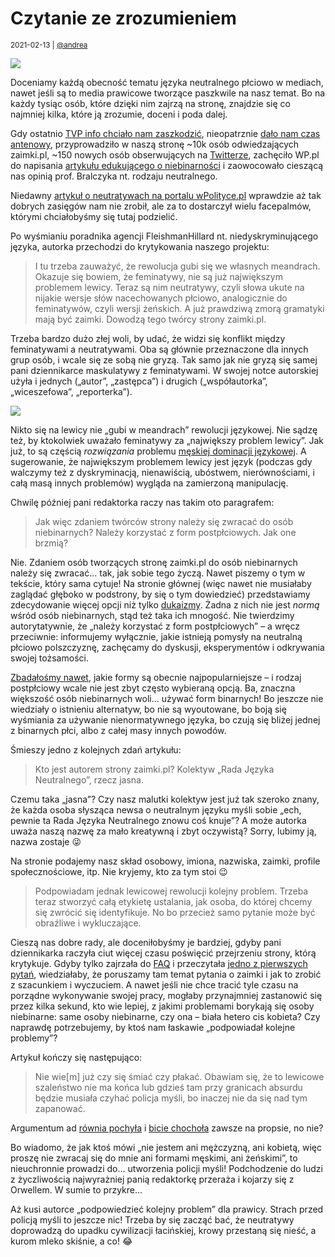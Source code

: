 # Czytanie ze zrozumieniem

<small>2021-02-13 | [@andrea](/@andrea)</small>

![](/img/wpolityce.png)

Doceniamy każdą obecność tematu języka neutralnego płciowo w mediach,
nawet jeśli są to media prawicowe tworzące paszkwile na nasz temat.
Bo na każdy tysiąc osób, które dzięki nim zajrzą na stronę,
znajdzie się co najmniej kilka, które ją zrozumie, doceni i poda dalej.

Gdy ostatnio [TVP info chciało nam zaszkodzić](https://youtu.be/p6hSUwqZ7v0?t=410),
nieopatrznie [dało nam czas antenowy](https://twitter.com/neutratywy/status/1370484817859596291),
przyprowadziło w naszą stronę ~10k osób odwiedzających zaimki.pl,
~150 nowych osób obserwujących na [Twitterze](https://twitter.com/neutratywy),
zachęciło WP.pl do napisania
[artykułu edukującego o niebinarności](https://ksiazki.wp.pl/w-tvp-wysmiewali-osoby-niebinarne-profesor-bralczyk-rozumie-dlaczego-6616979703601760a)
i zaowocowało cieszącą nas opinią prof. Bralczyka nt. rodzaju neutralnego.

Niedawny [artykuł o neutratywach na portalu wPolityce.pl](https://wpolityce.pl/polityka/543316-feminatywy-sa-juz-passe-problemem-lewicy-sa-neutratywy)
wprawdzie aż tak dobrych zasięgów nam nie zrobił, ale za to dostarczył wielu facepalmów,
którymi chciałobyśmy się tutaj podzielić.

Po wyśmianiu poradnika agencji FleishmanHillard nt. niedyskryminującego języka,
autorka przechodzi do krytykowania naszego projektu:

> I tu trzeba zauważyć, że rewolucja gubi się we własnych meandrach.
> Okazuje się bowiem, że feminatywy, nie są już największym problemem lewicy.
> Teraz są nim neutratywy, czyli słowa ukute na nijakie wersje słów nacechowanych płciowo,
> analogicznie do feminatywów, czyli wersji żeńskich.
> A już prawdziwą zmorą gramatyki mają być zaimki. Dowodzą tego twórcy strony zaimki.pl.

Trzeba bardzo dużo złej woli, by udać, że widzi się konflikt między feminatywami a neutratywami.
Oba są głównie przeznaczone dla innych grup osób, i wcale się ze sobą nie gryzą.
Tak samo jak nie gryzą się samej pani dziennikarce maskulatywy z feminatywami.
W swojej notce autorskiej użyła i jednych („autor”, „zastępca”) i drugich („współautorka”, „wiceszefowa”, „reporterka”).

![](/img/łosiewicz-notka.png)

Nikto się na lewicy nie „gubi w meandrach” rewolucji językowej.
Nie sądzę też, by ktokolwiek uważało feminatywy za „największy problem lewicy”.
Jak już, to są częścią _rozwiązania_ problemu
[męskiej dominacji językowej](https://pl.wikipedia.org/wiki/M%C4%99ska_dominacja_j%C4%99zykowa).
A sugerowanie, że największym problemem lewicy jest język
(podczas gdy walczymy też z dyskryminacją, nienawiścią, ubóstwem, nierównościami, i całą masą innych problemów)
wygląda na zamierzoną manipulację.

Chwilę później pani redaktorka raczy nas takim oto paragrafem:

> Jak więc zdaniem twórców strony należy się zwracać do osób niebinarnych?
> Należy korzystać z form postpłciowych. Jak one brzmią?

Nie. Zdaniem osób tworzących stronę zaimki.pl do osób niebinarnych należy się zwracać… tak, jak sobie tego życzą.
Nawet piszemy o tym w tekście, który sama cytuje!
Na stronie głównej (więc nawet nie musiałaby zaglądać głęboko w podstrony, by się o tym dowiedzieć)
przedstawiamy zdecydowanie więcej opcji niż tylko [dukaizmy](/onu).
Żadna z nich nie jest _normą_ wśród osób niebinarnych, stąd też taka ich mnogość.
Nie twierdzimy autorytatywnie, że „należy korzystać z form postpłciowych” – a wręcz przeciwnie:
informujemy wyłącznie, jakie istnieją pomysły na neutralną płciowo polszczyznę,
zachęcamy do dyskusji, eksperymentów i odkrywania swojej tożsamości.

[Zbadałośmy nawet](/blog/spis-2021), jakie formy są obecnie najpopularniejsze
– i rodzaj postpłciowy wcale nie jest zbyt często wybieraną opcją.
Ba, znaczna większość osób niebinarnych woli… używać form binarnych!
Bo jeszcze nie wiedziały o istnieniu alternatyw,
bo nie są wyoutowane, bo boją się wyśmiania za używanie nienormatywnego języka,
bo czują się bliżej jednej z binarnych płci, albo z całej masy innych powodów.

Śmieszy jedno z kolejnych zdań artykułu:

> Kto jest autorem strony zaimki.pl? Kolektyw „Rada Języka Neutralnego”, rzecz jasna.

Czemu taka „jasna”? Czy nasz malutki kolektyw jest już tak szeroko znany,
że każda osoba słysząca newsa o neutralnym języku myśli sobie
„ech, pewnie ta Rada Języka Neutralnego znowu coś knuje”?
A może autorka uważa naszą nazwę za mało kreatywną i zbyt oczywistą?
Sorry, lubimy ją, nazwa zostaje 😜

Na stronie podajemy nasz skład osobowy, imiona, nazwiska, zaimki, profile społecznościowe, itp.
Nie kryjemy, kto za tym stoi 😉

> Podpowiadam jednak lewicowej rewolucji kolejny problem.
> Trzeba teraz stworzyć całą etykietę ustalania, jak osoba,
> do której chcemy się zwrócić się identyfikuje.
> No bo przecież samo pytanie może być obraźliwe i wykluczające.

Cieszą nas dobre rady, ale doceniłobyśmy je bardziej,
gdyby pani dziennikarka raczyła ciut więcej czasu poświęcić przejrzeniu strony, którą krytykuje.
Gdyby tylko zajrzała do [FAQ](/pytania) i przeczytała [jedno z pierwszych pytań](/pytania#skad-wiedziec-jak-sie-zwracac),
wiedziałaby, że poruszamy tam temat pytania o zaimki i jak to zrobić z szacunkiem i wyczuciem.
A nawet jeśli nie chce tracić tyle czasu na porządne wykonywanie swojej pracy,
mogłaby przynajmniej zastanowić się przez kilka sekund,
kto wie lepiej, z jakimi problemami borykają się osoby niebinarne:
same osoby niebinarne, czy ona – biała hetero cis kobieta?
Czy naprawdę potrzebujemy, by ktoś nam łaskawie „podpowiadał kolejne problemy”?

Artykuł kończy się następująco:

> Nie wie[m] już czy się śmiać czy płakać.
> Obawiam się, że to lewicowe szaleństwo nie ma końca lub gdzieś tam przy granicach absurdu
> będzie musiała czyhać policja myśli, bo inaczej nie da się nad tym zapanować.

Argumentum ad [równia pochyła](https://yourlogicalfallacyis.com/slippery-slope)
i [bicie chochoła](https://yourlogicalfallacyis.com/strawman)
zawsze na propsie, no nie?

Bo wiadomo, że jak ktoś mówi „nie jestem ani mężczyzną, ani kobietą, więc proszę nie zwracaj się do mnie ani formami męskimi, ani żeńskimi”,
to nieuchronnie prowadzi do… utworzenia policji myśli!
Podchodzenie do ludzi z życzliwością najwyrażniej panią redaktorkę przeraża i kojarzy się z Orwellem. W sumie to przykre…

Aż kusi autorce „podpowiedzieć kolejny problem” dla prawicy.
Strach przed policją myśli to jeszcze nic!
Trzeba by się zacząć bać, że neutratywy doprowadzą do upadku cywilizacji łacińskiej,
krowy przestaną się nieść, a kurom mleko skiśnie, a co! 😂
